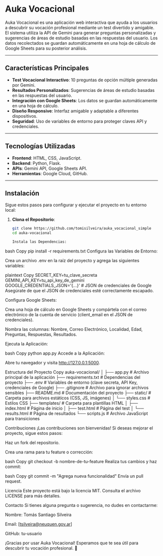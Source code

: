 # Auka Vocacional


Auka Vocacional es una aplicación web interactiva que ayuda a los usuarios a descubrir su vocación profesional mediante un test divertido y amigable. El sistema utiliza la API de Gemini para generar preguntas personalizadas y sugerencias de áreas de estudio basadas en las respuestas del usuario. Los datos recolectados se guardan automáticamente en una hoja de cálculo de Google Sheets para su posterior análisis.

---

## Características Principales

- **Test Vocacional Interactivo**: 10 preguntas de opción múltiple generadas por Gemini.
- **Resultados Personalizados**: Sugerencias de áreas de estudio basadas en las respuestas del usuario.
- **Integración con Google Sheets**: Los datos se guardan automáticamente en una hoja de cálculo.
- **Diseño Responsive**: Interfaz amigable y adaptable a diferentes dispositivos.
- **Seguridad**: Uso de variables de entorno para proteger claves API y credenciales.

---

## Tecnologías Utilizadas

- **Frontend**: HTML, CSS, JavaScript.
- **Backend**: Python, Flask.
- **APIs**: Gemini API, Google Sheets API.
- **Herramientas**: Google Cloud, GitHub.

---

## Instalación

Sigue estos pasos para configurar y ejecutar el proyecto en tu entorno local:

1. **Clona el Repositorio**:
   ```bash
   git clone https://github.com/tomisilveira/auka_vocacional_simple
   cd auka-vocacional

   Instala las Dependencias:

bash
Copy
pip install -r requirements.txt
Configura las Variables de Entorno:

Crea un archivo .env en la raíz del proyecto y agrega las siguientes variables:

plaintext
Copy
SECRET_KEY=tu_clave_secreta
GEMINI_API_KEY=tu_api_key_de_gemini
GOOGLE_CREDENTIALS_JSON='{...}'  # JSON de credenciales de Google
Asegúrate de que el JSON de credenciales esté correctamente escapado.

Configura Google Sheets:

Crea una hoja de cálculo en Google Sheets y compártela con el correo electrónico de la cuenta de servicio (client_email en el JSON de credenciales).

Nombra las columnas: Nombre, Correo Electrónico, Localidad, Edad, Preguntas, Respuestas, Resultados.

Ejecuta la Aplicación:

bash
Copy
python app.py
Accede a la Aplicación:

Abre tu navegador y visita http://127.0.0.1:5000.

Estructura del Proyecto
Copy
auka-vocacional/
│
├── app.py                  # Archivo principal de la aplicación
├── requirements.txt        # Dependencias del proyecto
├── .env                    # Variables de entorno (clave secreta, API Key, credenciales de Google)
├── .gitignore              # Archivo para ignorar archivos sensibles
├── README.md               # Documentación del proyecto
├── static/                 # Carpeta para archivos estáticos (CSS, JS, imágenes)
│   └── styles.css          # Estilos CSS
├── templates/              # Carpeta para plantillas HTML
│   ├── index.html          # Página de inicio
│   ├── test.html           # Página del test
│   └── results.html        # Página de resultados
└── scripts.js              # Archivo JavaScript para transiciones


Contribuciones
¡Las contribuciones son bienvenidas! Si deseas mejorar el proyecto, sigue estos pasos:

Haz un fork del repositorio.

Crea una rama para tu feature o corrección:

bash
Copy
git checkout -b nombre-de-tu-feature
Realiza tus cambios y haz commit:

bash
Copy
git commit -m "Agrega nueva funcionalidad"
Envía un pull request.

Licencia
Este proyecto está bajo la licencia MIT. Consulta el archivo LICENSE para más detalles.

Contacto
Si tienes alguna pregunta o sugerencia, no dudes en contactarme:

Nombre: Tomás Santiago Silveira

Email: [tsilveira@neuquen.gov.ar]

GitHub: tu-usuario

¡Gracias por usar Auka Vocacional! Esperamos que te sea útil para descubrir tu vocación profesional. 🚀